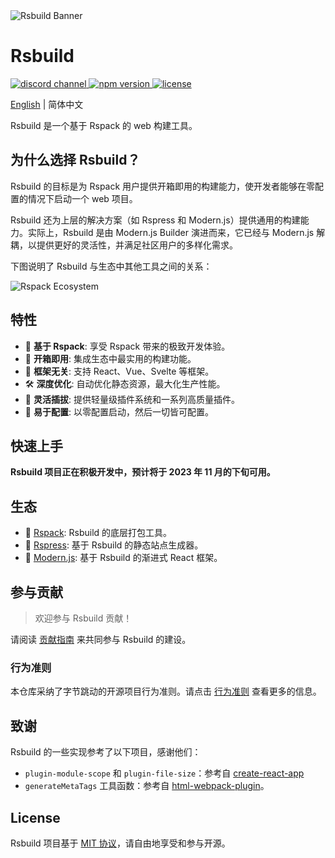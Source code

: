 <picture>
  <img alt="Rsbuild Banner" src="https://github.com/web-infra-dev/rsbuild/assets/7237365/84abc13e-b620-468f-a90b-dbf28e7e9427">
</picture>

# Rsbuild

<p>
  <a href="https://discord.gg/79ZZ66GH9E">
    <img src="https://img.shields.io/discord/977448667919286283?logo=discord&label=discord&colorA=564341&colorB=EDED91" alt="discord channel" />
  </a>
  <a href="https://www.npmjs.com/package/@rsbuild/shared?activeTab=readme">
   <img src="https://img.shields.io/npm/v/@rsbuild/shared?style=flat-square&colorA=564341&colorB=EDED91" alt="npm version" />
  </a>
  <a href="https://github.com/web-infra-dev/rsbuild/blob/main/LICENSE">
    <img src="https://img.shields.io/npm/l/@rsbuild/shared?style=flat-square&colorA=564341&colorB=EDED91" alt="license" />
  </a>
</p>

[English](./README.md) | 简体中文

Rsbuild 是一个基于 Rspack 的 web 构建工具。

## 为什么选择 Rsbuild？

Rsbuild 的目标是为 Rspack 用户提供开箱即用的构建能力，使开发者能够在零配置的情况下启动一个 web 项目。

Rsbuild 还为上层的解决方案（如 Rspress 和 Modern.js）提供通用的构建能力。实际上，Rsbuild 是由 Modern.js Builder 演进而来，它已经与 Modern.js 解耦，以提供更好的灵活性，并满足社区用户的多样化需求。

下图说明了 Rsbuild 与生态中其他工具之间的关系：

![Rspack Ecosystem](https://github.com/web-infra-dev/rsbuild/assets/7237365/1ec93ad6-b8b1-475b-963f-cba1e7d79dec)

## 特性

- 🚀 **基于 Rspack**: 享受 Rspack 带来的极致开发体验。
- 🦄 **开箱即用**: 集成生态中最实用的构建功能。
- 🎯 **框架无关**: 支持 React、Vue、Svelte 等框架。
- 🛠️ **深度优化**: 自动优化静态资源，最大化生产性能。
- 🎨 **灵活插拔**: 提供轻量级插件系统和一系列高质量插件。
- 🍭 **易于配置**: 以零配置启动，然后一切皆可配置。

## 快速上手

**Rsbuild 项目正在积极开发中，预计将于 2023 年 11 月的下旬可用。**

## 生态

- 🦀 [Rspack](https://github.com/web-infra-dev/rspack): Rsbuild 的底层打包工具。
- 🐹 [Rspress](https://github.com/web-infra-dev/rspress): 基于 Rsbuild 的静态站点生成器。
- 🦄 [Modern.js](https://github.com/web-infra-dev/modern.js): 基于 Rsbuild 的渐进式 React 框架。

## 参与贡献

> 欢迎参与 Rsbuild 贡献！

请阅读 [贡献指南](https://github.com/web-infra-dev/rsbuild/blob/main/CONTRIBUTING.md) 来共同参与 Rsbuild 的建设。

### 行为准则

本仓库采纳了字节跳动的开源项目行为准则。请点击 [行为准则](./CODE_OF_CONDUCT.md) 查看更多的信息。

## 致谢

Rsbuild 的一些实现参考了以下项目，感谢他们：

- `plugin-module-scope` 和 `plugin-file-size`：参考自 [create-react-app](https://github.com/facebook/create-react-app)
- `generateMetaTags` 工具函数：参考自 [html-webpack-plugin](https://github.com/jantimon/html-webpack-plugin)。

## License

Rsbuild 项目基于 [MIT 协议](https://github.com/web-infra-dev/modern.js/blob/main/LICENSE)，请自由地享受和参与开源。
